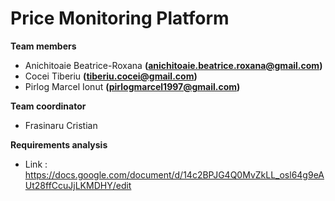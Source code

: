 # Price Monitoring Platform

**Team members**

* Anichitoaie Beatrice-Roxana    **(anichitoaie.beatrice.roxana@gmail.com)**
* Cocei Tiberiu                  **(tiberiu.cocei@gmail.com)**
* Pirlog Marcel Ionut            **(pirlogmarcel1997@gmail.com)**

**Team coordinator**
* Frasinaru Cristian


**Requirements analysis**
* Link : https://docs.google.com/document/d/14c2BPJG4Q0MvZkLL_osl64g9eAUt28ffCcuJjLKMDHY/edit
